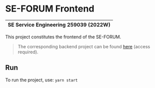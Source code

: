 # SE-FORUM Frontend

| SE Service Engineering 259039 (2022W) |
|-|

This project constitutes the frontend of the SE-FORUM.

> The corresponding backend project can be found [here](https://github.com/domi-schuhmi/se-forum-backend) (access required).

## Run

To run the project, use: `yarn start`
